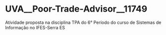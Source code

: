 # UVA__Poor-Trade-Advisor__11749
Atividade proposta na disciplina TPA do 6° Período do curso de Sistemas de Informação no IFES-Serra ES
